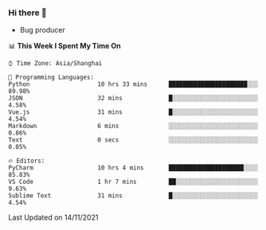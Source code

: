 ### Hi there 👋
* Bug producer
<!--START_SECTION:waka-->
📊 **This Week I Spent My Time On** 

```text
⌚︎ Time Zone: Asia/Shanghai

💬 Programming Languages: 
Python                   10 hrs 33 mins      ██████████████████████░░░   89.98% 
JSON                     32 mins             █░░░░░░░░░░░░░░░░░░░░░░░░   4.58% 
Vue.js                   31 mins             █░░░░░░░░░░░░░░░░░░░░░░░░   4.54% 
Markdown                 6 mins              ░░░░░░░░░░░░░░░░░░░░░░░░░   0.86% 
Text                     0 secs              ░░░░░░░░░░░░░░░░░░░░░░░░░   0.05%

🔥 Editors: 
PyCharm                  10 hrs 4 mins       █████████████████████░░░░   85.83% 
VS Code                  1 hr 7 mins         ██░░░░░░░░░░░░░░░░░░░░░░░   9.63% 
Sublime Text             31 mins             █░░░░░░░░░░░░░░░░░░░░░░░░   4.54%

```


 Last Updated on 14/11/2021
<!--END_SECTION:waka-->
